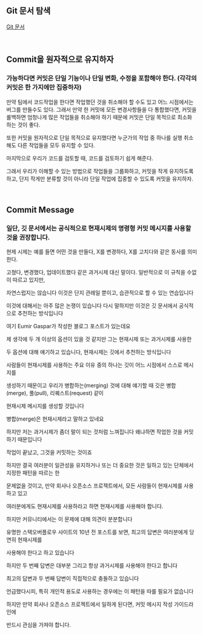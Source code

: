 ## Git 문서 탐색 

[Git 문서](https://git-scm.com/docs)

<br>

## Commit을 원자적으로 유지하자 

### 가능하다면 커밋은 단일 기능이나 단일 변화, 수정을 포함해야 한다. (각각의 커밋은 한 가지에만 집중하자)

만약 팀에서 코드작업을 한다면 작업했던 것을 취소해야 할 수도 있고 어느 시점에서는 버그를 만들수도 있다.  그래서 만약 한 커밋에 모든 변경사항들을 다 통합했다면, 커밋을 롤백하면 엄청나게 많은 작업들을 취소해야 하기 때문에 커밋은 단일 목적으로 최소화 하는 것이 좋다. 

또한 커밋을 원자적으로 단일 목적으로 유지했다면 누군가의 작업 중 하나를 실행 취소해도 다른 작업들을 모두 유지할 수 있다. 

마지막으로 우리가 코드를 검토할 때, 코드를 검토하기 쉽게 해준다. 

그래서 우리가 이해할 수 있는 방법으로 작업들을 그룹화하고, 커밋을 작게 유지하도록 하고, 단지 작게만 분류할 것이 아니라 단일 작업에 집중할 수 있도록 커밋을 유지하자. 

<br>

## Commit Message

### 일단, 깃 문서에서는 공식적으로 현재시제의 명령형 커밋 메시지를 사용할 것을 권장합니다. 
 
현제 시제는 예를 들면 어떤 것을 만들다, X를 변경하다, X를 고치다와 같은 동사를 의미한다. 

고쳤다, 변경했다, 업데이트했다 같은 과거시제 대신 말이다.  일반적으로 이 규칙을 수없이 따르고 있지만, 

자연스럽지는 않습니다 이것은 단지 관례일 뿐이고, 습관적으로 할 수 있는 연습입니다

이것에 대해서는 아주 많은 논쟁이 있습니다 다시 말하지만 이것은 깃 문서에서 공식적으로 추천하는 방식입니다

여기 Eumir Gaspar가 작성한 블로그 포스트가 있는데요

제 생각에 두 개 이상의 옵션이 있을 것 같지만 그는 현재시제 또는 과거시제를 사용한

두 옵션에 대해 얘기하고 있습니다, 현재시제는 깃에서 추천하는 방식입니다

사람들이 현재시제를 사용하는 주요 이유 중의 하나는 깃이 어느 시점에서 스스로 메시지를

생성하기 때문이고 우리가 병합하는(merging) 것에 대해 얘기할 때 깃은 병합(merge), 풀(pull), 리퀘스트(request) 같이

현재시제 메시지를 생성할 것입니다

병합(merge)은 현재시제라고 말하고 있네요

하지만 저는 과거시제가 좀더 말이 되는 것처럼 느껴집니다 왜냐하면 작업한 것을 커밋하기 때문입니다

작업이 끝났고, 그것을 커밋하는 것이죠

하지만 결국 여러분이 일관성을 유지하거나 또는 더 중요한 것은 일하고 있는 단체에서 지정한 패턴을 따르는 한 

문제없을 것이고, 만약 회사나 오픈소스 프로젝트에서, 모든 사람들이 현재시제를 사용하고 있고

여러분에게도 현재시제를 사용하라고 하면 현재시제를 사용해야 합니다.

하지만 커뮤니티에서는 이 문제에 대해 의견이 분분합니다

유명한 스택오버플로우 사이트의 10년 전 포스트를 보면, 최고의 답변은 여러분에게 당연히 현재시제를

사용해야 한다고 하고 있습니다

하지만 두 번째 답변은 대부분 그리고 항상 과거시제를 사용해야 한다고 합니다 

최고의 답변과 두 번째 답변이 직접적으로 충돌하고 있습니다

언급했다시피, 특히 개인적 용도로 사용하는 경우에는 이 패턴을 따를 필요가 없습니다

하지만 만약 회사나 오픈소스 프로젝트에서 일하게 된다면, 커밋 메시지 작성 가이드라인에

반드시 관심을 가져야 합니다.



